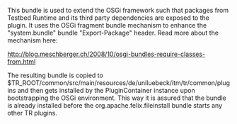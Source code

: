 This bundle is used to extend the OSGi framework such that packages from Testbed Runtime and its third party
dependencies are exposed to the plugin. It uses the OSGi fragment bundle mechanism to enhance the "system.bundle" bundle
"Export-Package" header. Read more about the mechanism here:

  http://blog.meschberger.ch/2008/10/osgi-bundles-require-classes-from.html

The resulting bundle is copied to $TR_ROOT/common/src/main/resources/de/uniluebeck/itm/tr/common/plugins and then gets
installed by the PluginContainer instance upon bootstrapping the OSGi environment. This way it is assured that the
bundle is already installed before the org.apache.felix.fileinstall bundle starts any other TR plugins.